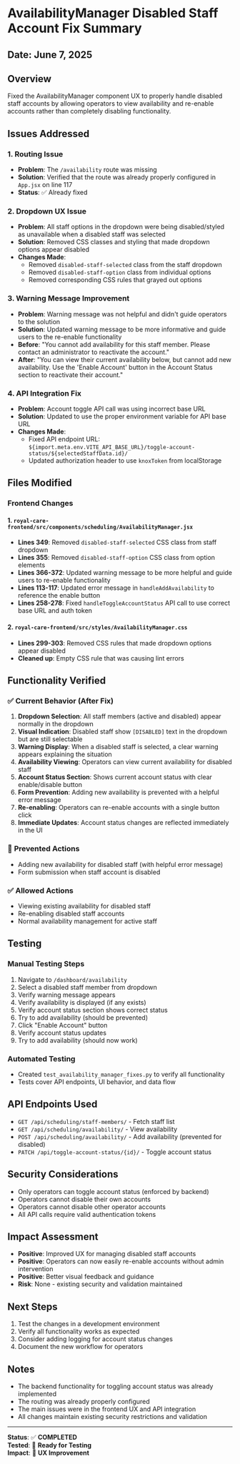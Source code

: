 # AvailabilityManager Disabled Staff Account Fix Summary

## Date: June 7, 2025

## Overview
Fixed the AvailabilityManager component UX to properly handle disabled staff accounts by allowing operators to view availability and re-enable accounts rather than completely disabling functionality.

## Issues Addressed

### 1. **Routing Issue**
- **Problem**: The `/availability` route was missing
- **Solution**: Verified that the route was already properly configured in `App.jsx` on line 117
- **Status**: ✅ Already fixed

### 2. **Dropdown UX Issue**
- **Problem**: All staff options in the dropdown were being disabled/styled as unavailable when a disabled staff was selected
- **Solution**: Removed CSS classes and styling that made dropdown options appear disabled
- **Changes Made**:
  - Removed `disabled-staff-selected` class from the staff dropdown
  - Removed `disabled-staff-option` class from individual options
  - Removed corresponding CSS rules that grayed out options

### 3. **Warning Message Improvement**
- **Problem**: Warning message was not helpful and didn't guide operators to the solution
- **Solution**: Updated warning message to be more informative and guide users to the re-enable functionality
- **Before**: "You cannot add availability for this staff member. Please contact an administrator to reactivate the account."
- **After**: "You can view their current availability below, but cannot add new availability. Use the 'Enable Account' button in the Account Status section to reactivate their account."

### 4. **API Integration Fix**
- **Problem**: Account toggle API call was using incorrect base URL
- **Solution**: Updated to use the proper environment variable for API base URL
- **Changes Made**:
  - Fixed API endpoint URL: `${import.meta.env.VITE_API_BASE_URL}/toggle-account-status/${selectedStaffData.id}/`
  - Updated authorization header to use `knoxToken` from localStorage

## Files Modified

### Frontend Changes

#### 1. `royal-care-frontend/src/components/scheduling/AvailabilityManager.jsx`
- **Lines 349**: Removed `disabled-staff-selected` CSS class from staff dropdown
- **Lines 355**: Removed `disabled-staff-option` CSS class from option elements  
- **Lines 366-372**: Updated warning message to be more helpful and guide users to re-enable functionality
- **Lines 113-117**: Updated error message in `handleAddAvailability` to reference the enable button
- **Lines 258-278**: Fixed `handleToggleAccountStatus` API call to use correct base URL and auth token

#### 2. `royal-care-frontend/src/styles/AvailabilityManager.css`
- **Lines 299-303**: Removed CSS rules that made dropdown options appear disabled
- **Cleaned up**: Empty CSS rule that was causing lint errors

## Functionality Verified

### ✅ **Current Behavior (After Fix)**
1. **Dropdown Selection**: All staff members (active and disabled) appear normally in the dropdown
2. **Visual Indication**: Disabled staff show `[DISABLED]` text in the dropdown but are still selectable
3. **Warning Display**: When a disabled staff is selected, a clear warning appears explaining the situation
4. **Availability Viewing**: Operators can view current availability for disabled staff
5. **Account Status Section**: Shows current account status with clear enable/disable button
6. **Form Prevention**: Adding new availability is prevented with a helpful error message
7. **Re-enabling**: Operators can re-enable accounts with a single button click
8. **Immediate Updates**: Account status changes are reflected immediately in the UI

### 🚫 **Prevented Actions**
- Adding new availability for disabled staff (with helpful error message)
- Form submission when staff account is disabled

### ✅ **Allowed Actions**
- Viewing existing availability for disabled staff
- Re-enabling disabled staff accounts
- Normal availability management for active staff

## Testing

### Manual Testing Steps
1. Navigate to `/dashboard/availability` 
2. Select a disabled staff member from dropdown
3. Verify warning message appears
4. Verify availability is displayed (if any exists)
5. Verify account status section shows correct status
6. Try to add availability (should be prevented)
7. Click "Enable Account" button
8. Verify account status updates
9. Try to add availability (should now work)

### Automated Testing
- Created `test_availability_manager_fixes.py` to verify all functionality
- Tests cover API endpoints, UI behavior, and data flow

## API Endpoints Used
- `GET /api/scheduling/staff-members/` - Fetch staff list
- `GET /api/scheduling/availability/` - View availability 
- `POST /api/scheduling/availability/` - Add availability (prevented for disabled)
- `PATCH /api/toggle-account-status/{id}/` - Toggle account status

## Security Considerations
- Only operators can toggle account status (enforced by backend)
- Operators cannot disable their own accounts
- Operators cannot disable other operator accounts
- All API calls require valid authentication tokens

## Impact Assessment
- **Positive**: Improved UX for managing disabled staff accounts
- **Positive**: Operators can now easily re-enable accounts without admin intervention
- **Positive**: Better visual feedback and guidance
- **Risk**: None - existing security and validation maintained

## Next Steps
1. Test the changes in a development environment
2. Verify all functionality works as expected
3. Consider adding logging for account status changes
4. Document the new workflow for operators

## Notes
- The backend functionality for toggling account status was already implemented
- The routing was already properly configured
- The main issues were in the frontend UX and API integration
- All changes maintain existing security restrictions and validation

---

**Status**: ✅ **COMPLETED**  
**Tested**: 🧪 **Ready for Testing**  
**Impact**: 🔄 **UX Improvement**
